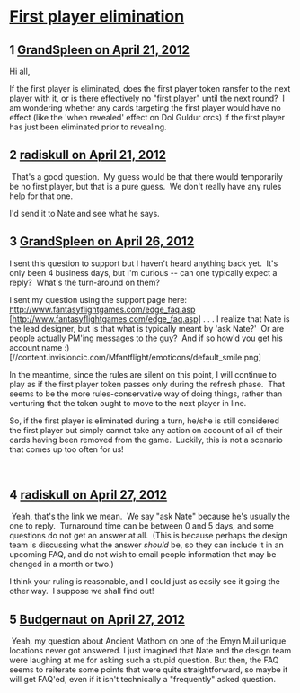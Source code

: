 # [First player elimination](https://community.fantasyflightgames.com/topic/63410-first-player-elimination/)

## 1 [GrandSpleen on April 21, 2012](https://community.fantasyflightgames.com/topic/63410-first-player-elimination/?do=findComment&comment=620363)

Hi all,

If the first player is eliminated, does the first player token ransfer to the next player with it, or is there effectively no "first player" until the next round?  I am wondering whether any cards targeting the first player would have no effect (like the 'when revealed' effect on Dol Guldur orcs) if the first player has just been eliminated prior to revealing.

## 2 [radiskull on April 21, 2012](https://community.fantasyflightgames.com/topic/63410-first-player-elimination/?do=findComment&comment=620458)

 That's a good question.  My guess would be that there would temporarily be no first player, but that is a pure guess.  We don't really have any rules help for that one.

I'd send it to Nate and see what he says.

## 3 [GrandSpleen on April 26, 2012](https://community.fantasyflightgames.com/topic/63410-first-player-elimination/?do=findComment&comment=622364)

I sent this question to support but I haven't heard anything back yet.  It's only been 4 business days, but I'm curious -- can one typically expect a reply?  What's the turn-around on them?

I sent my question using the support page here: http://www.fantasyflightgames.com/edge_faq.asp [http://www.fantasyflightgames.com/edge_faq.asp] . . . I realize that Nate is the lead designer, but is that what is typically meant by 'ask Nate?'  Or are people actually PM'ing messages to the guy?  And if so how'd you get his account name :) [//content.invisioncic.com/Mfantflight/emoticons/default_smile.png]

In the meantime, since the rules are silent on this point, I will continue to play as if the first player token passes only during the refresh phase.  That seems to be the more rules-conservative way of doing things, rather than venturing that the token ought to move to the next player in line.

So, if the first player is eliminated during a turn, he/she is still considered the first player but simply cannot take any action on account of all of their cards having been removed from the game.  Luckily, this is not a scenario that comes up too often for us!

 

## 4 [radiskull on April 27, 2012](https://community.fantasyflightgames.com/topic/63410-first-player-elimination/?do=findComment&comment=622484)

 Yeah, that's the link we mean.  We say "ask Nate" because he's usually the one to reply.  Turnaround time can be between 0 and 5 days, and some questions do not get an answer at all.  (This is because perhaps the design team is discussing what the answer *should* be, so they can include it in an upcoming FAQ, and do not wish to email people information that may be changed in a month or two.)

I think your ruling is reasonable, and I could just as easily see it going the other way.  I suppose we shall find out!

## 5 [Budgernaut on April 27, 2012](https://community.fantasyflightgames.com/topic/63410-first-player-elimination/?do=findComment&comment=622945)

 Yeah, my question about Ancient Mathom on one of the Emyn Muil unique locations never got answered. I just imagined that Nate and the design team were laughing at me for asking such a stupid question. But then, the FAQ seems to reiterate some points that were quite straightforward, so maybe it will get FAQ'ed, even if it isn't technically a "frequently" asked question.

